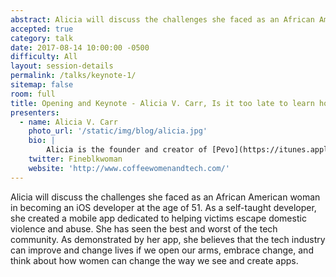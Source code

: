 ```yaml
---
abstract: Alicia will discuss the challenges she faced as an African American woman in becoming an iOS developer at the age of 51. As a self-taught developer, she created a mobile app dedicated to helping victims escape domestic violence and abuse. She has seen the best and worst of the tech community. As demonstrated by her app, she believes that the tech industry can improve and change lives if we open our arms, embrace change, and think about how women can change the way we see and create apps. 
accepted: true
category: talk
date: 2017-08-14 10:00:00 -0500
difficulty: All
layout: session-details
permalink: /talks/keynote-1/
sitemap: false
room: full
title: Opening and Keynote - Alicia V. Carr, Is it too late to learn how to program?
presenters:
  - name: Alicia V. Carr
    photo_url: '/static/img/blog/alicia.jpg'
    bio: |
        Alicia is the founder and creator of [Pevo](https://itunes.apple.com/us/app/pevo/id852392358?mt=8), an iOS app in 6 languages that helps domestic violence survivors escape abuse and connects them with local resources. She is the director of the Atlanta chapter of [Women Who Code](https://www.womenwhocode.com/atlanta), and was featured in the Apple Worldwide Developers keynotes in 2015 and 2016.
    twitter: Fineblkwoman
    website: 'http://www.coffeewomenandtech.com/'
---
```

Alicia will discuss the challenges she faced as an African American woman in becoming an iOS developer at the age of 51. As a self-taught developer, she created a mobile app dedicated to helping victims escape domestic violence and abuse. She has seen the best and worst of the tech community. As demonstrated by her app, she believes that the tech industry can improve and change lives if we open our arms, embrace change, and think about how women can change the way we see and create apps. 
